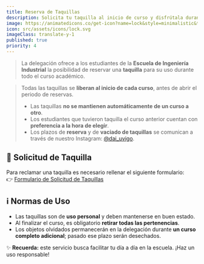 ```yaml
---
title: Reserva de Taquillas
description: Solicita tu taquilla al inicio de curso y disfrútala durante todo el año académico.
image: https://animatedicons.co/get-icon?name=lock&style=minimalistic&token=926b8ba3-4f53-4fdf-9e27-cfc704fb7c70
icon: src/assets/icons/lock.svg
imageClass: translate-y-1
published: true
priority: 4
---
```


> La delegación ofrece a los estudiantes de la **Escuela de Ingeniería Industrial** la posibilidad de reservar una **taquilla** para su uso durante todo el curso académico.  

> Todas las taquillas se **liberan al inicio de cada curso**, antes de abrir el periodo de reservas.  
> - Las taquillas **no se mantienen automáticamente de un curso a otro**.  
> - Los estudiantes que tuvieron taquilla el curso anterior cuentan con **preferencia a la hora de elegir**.  
> - Los plazos de **reserva** y de **vaciado de taquillas** se comunican a través de nuestro Instagram: [@dai_uvigo](https://www.instagram.com/dai_uvigo).  

## 📝 Solicitud de Taquilla
Para reclamar una taquilla es necesario rellenar el siguiente formulario:  
👉 [Formulario de Solicitud de Taquillas](https://forms.gle/B7VgVJj1qMnySaay9)  

## ℹ️ Normas de Uso
- Las taquillas son de **uso personal** y deben mantenerse en buen estado.  
- Al finalizar el curso, es obligatorio **retirar todas las pertenencias**.  
- Los objetos olvidados permanecerán en la delegación durante **un curso completo adicional**; pasado ese plazo serán desechados.  

✨ **Recuerda:** este servicio busca facilitar tu día a día en la escuela. ¡Haz un uso responsable!
